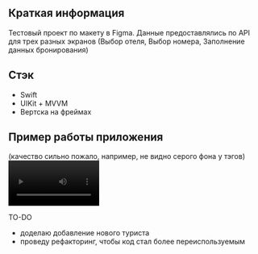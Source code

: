 ## Краткая информация  
Тестовый проект по макету в Figma. Данные предоставлялись по API для трех разных экранов (Выбор отеля, Выбор номера, Заполнение данных бронирования)

## Стэк
* Swift
* UIKit + MVVM
* Вертска на фреймах

## Пример работы приложения
(качество сильно пожало, например, не видно серого фона у тэгов)
<video src='https://github.com/IlyaPavl/bookingApp/assets/83919599/52a072ef-2c34-4ced-9b44-3f8099ef9584' width=180/>

TO-DO
* доделаю добавление нового туриста
* проведу рефакторинг, чтобы код стал более переиспользуемым
